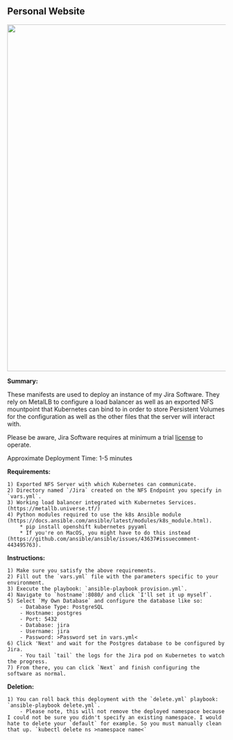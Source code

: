 ## Personal Website 

<p align="center">
  <img src="https://raw.githubusercontent.com/zimmertr/Kubernetes-Manifests/master/Jira_Software/screenshot.png" width="800">
</p>

**Summary:**

These manifests are used to deploy an instance of my Jira Software. They rely on MetalLB to configure a load balancer as well as an exported NFS mountpoint that Kubernetes can bind to in order to store Persistent Volumes for the configuration as well as the other files that the server will interact with. 

Please be aware, Jira Software requires at minimum a trial [license](https://www.atlassian.com/software/jira/pricing?tab=self-managed) to operate. 

Approximate Deployment Time: 1-5 minutes

**Requirements:**  

    1) Exported NFS Server with which Kubernetes can communicate.  
    2) Directory named `/Jira` created on the NFS Endpoint you specify in `vars.yml`.
    3) Working load balancer integrated with Kubernetes Services. (https://metallb.universe.tf/)  
    4) Python modules required to use the k8s Ansible module (https://docs.ansible.com/ansible/latest/modules/k8s_module.html).    
        * pip install openshift kubernetes pyyaml 
        * If you're on MacOS, you might have to do this instead (https://github.com/ansible/ansible/issues/43637#issuecomment-443495763).

**Instructions:**  

    1) Make sure you satisfy the above requirements.   
    2) Fill out the `vars.yml` file with the parameters specific to your environment.  
    3) Execute the playbook: `ansible-playbook provision.yml`.  
    4) Navigate to `hostname`:8080/ and click `I'll set it up myself`.
    5) Select `My Own Database` and configure the database like so:
        - Database Type: PostgreSQL
        - Hostname: postgres
        - Port: 5432
        - Database: jira
        - Username: jira
        - Password: >Password set in vars.yml<
    6) Click 'Next' and wait for the Postgres database to be configured by Jira.
        - You tail `tail` the logs for the Jira pod on Kubernetes to watch the progress.
    7) From there, you can click `Next` and finish configuring the software as normal.

**Deletion:**  

    1) You can roll back this deployment with the `delete.yml` playbook: `ansible-playbook delete.yml`.
        - Please note, this will not remove the deployed namespace because I could not be sure you didn't specify an existing namespace. I would hate to delete your `default` for example. So you must manually clean that up. `kubectl delete ns >namespace name<`
